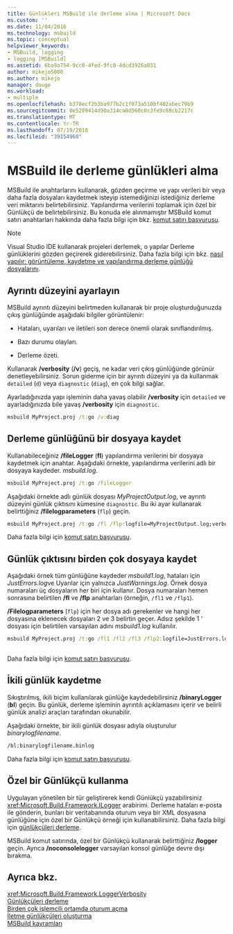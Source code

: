 ```yaml
---
title: Günlükleri MSBuild ile derleme alma | Microsoft Docs
ms.custom: ''
ms.date: 11/04/2016
ms.technology: msbuild
ms.topic: conceptual
helpviewer_keywords:
- MSBuild, logging
- logging [MSBuild]
ms.assetid: 6ba9a754-9cc0-4fed-9fc8-4dcd3926a031
author: mikejo5000
ms.author: mikejo
manager: douge
ms.workload:
- multiple
ms.openlocfilehash: b378ecf2b3ba977b2c1f073a510bf402abec79b9
ms.sourcegitcommit: 0e5289414d90a314ca0d560c0c3fe9c88cb2217c
ms.translationtype: MT
ms.contentlocale: tr-TR
ms.lasthandoff: 07/19/2018
ms.locfileid: "39154960"
---
```

# <a name="obtaining-build-logs-with-msbuild"></a>MSBuild ile derleme günlükleri alma
MSBuild ile anahtarlarını kullanarak, gözden geçirme ve yapı verileri bir veya daha fazla dosyaları kaydetmek isteyip istemediğinizi istediğiniz derleme veri miktarını belirtebilirsiniz. Yapılandırma verilerini toplamak için özel bir Günlükçü de belirtebilirsiniz. Bu konuda ele alınmamıştır MSBuild komut satırı anahtarları hakkında daha fazla bilgi için bkz. [komut satırı başvurusu](../msbuild/msbuild-command-line-reference.md).  
  
> [!NOTE]
>  Visual Studio IDE kullanarak projeleri derlemek, o yapılar Derleme günlüklerini gözden geçirerek giderebilirsiniz. Daha fazla bilgi için bkz. [nasıl yapılır: görüntüleme, kaydetme ve yapılandırma derleme günlüğü dosyalarını](../ide/how-to-view-save-and-configure-build-log-files.md).  
  
## <a name="set-the-level-of-detail"></a>Ayrıntı düzeyini ayarlayın  
 MSBuild ayrıntı düzeyini belirtmeden kullanarak bir proje oluşturduğunuzda çıkış günlüğünde aşağıdaki bilgiler görüntülenir:  
  
-   Hataları, uyarıları ve iletileri son derece önemli olarak sınıflandırılmış.  
  
-   Bazı durumu olayları.  
  
-   Derleme özeti.  

Kullanarak **/verbosity** (**/v**) geçiş, ne kadar veri çıkış günlüğünde görünür denetleyebilirsiniz. Sorun giderme için bir ayrıntı düzeyini ya da kullanmak `detailed` (`d`) veya `diagnostic` (`diag`), en çok bilgi sağlar.  

Ayarladığınızda yapı işleminin daha yavaş olabilir **/verbosity** için `detailed` ve ayarladığınızda bile yavaş **/verbosity** için `diagnostic`.  
  
```cmd  
msbuild MyProject.proj /t:go /v:diag  
```  

## <a name="save-the-build-log-to-a-file"></a>Derleme günlüğünü bir dosyaya kaydet  
 Kullanabileceğiniz **/fileLogger** (**fl**) yapılandırma verilerini bir dosyaya kaydetmek için anahtar. Aşağıdaki örnekte, yapılandırma verilerini adlı bir dosyaya kaydeder. *msbuild.log*.  
  
```cmd  
msbuild MyProject.proj /t:go /fileLogger  
```  
  
 Aşağıdaki örnekte adlı günlük dosyası *MyProjectOutput.log*, ve ayrıntı düzeyini günlük çıktısını kümesine `diagnostic`. Bu iki ayar kullanarak belirttiğiniz **/filelogparameters** (`flp`) geçin.  
  
```cmd  
msbuild MyProject.proj /t:go /fl /flp:logfile=MyProjectOutput.log;verbosity=diagnostic  
```  
  
 Daha fazla bilgi için [komut satırı başvurusu](../msbuild/msbuild-command-line-reference.md).  
  
## <a name="save-the-log-output-to-multiple-files"></a>Günlük çıktısını birden çok dosyaya kaydet  
 Aşağıdaki örnek tüm günlüğüne kaydeder *msbuild1.log*, hataları için *JustErrors.log*ve Uyarılar için yalnızca *JustWarnings.log*. Örnek dosya numaraları üç dosyaların her biri için kullanır. Dosya numaraları hemen sonrasına belirtilen **/fl** ve **/flp** anahtarları (örneğin, `/fl1` ve `/flp1`).  
  
 **/Filelogparameters** (`flp`) için her dosya adı gerekenler ve hangi her dosyasına eklenecek dosyaları 2 ve 3 belirtin geçer. Adsız şekilde 1 ' dosyası için belirtilen varsayılan adını *msbuild1.log* kullanılır.  
  
```cmd  
msbuild MyProject.proj /t:go /fl1 /fl2 /fl3 /flp2:logfile=JustErrors.log;errorsonly /flp3:logfile=JustWarnings.log;warningsonly  
  
```  
  
 Daha fazla bilgi için [komut satırı başvurusu](../msbuild/msbuild-command-line-reference.md).  

## <a name="save-a-binary-log"></a>İkili günlük kaydetme

Sıkıştırılmış, ikili biçim kullanılarak günlüğe kaydedebilirsiniz **/binaryLogger** (**bl**) geçin. Bu günlük, derleme işleminin ayrıntılı açıklamasını içerir ve belirli günlük analizi araçları tarafından okunabilir.

Aşağıdaki örnekte, bir ikili günlük dosyası adıyla oluşturulur *binarylogfilename*.

```cmd  
/bl:binarylogfilename.binlog
``` 
 
Daha fazla bilgi için [komut satırı başvurusu](../msbuild/msbuild-command-line-reference.md).  

## <a name="use-a-custom-logger"></a>Özel bir Günlükçü kullanma  
 Uygulayan yönetilen bir tür geliştirerek kendi Günlükçü yazabilirsiniz <xref:Microsoft.Build.Framework.ILogger> arabirimi. Derleme hataları e-posta ile gönderin, bunları bir veritabanında oturum veya bir XML dosyasına günlüğüne için özel bir Günlükçü örneği için kullanabilirsiniz. Daha fazla bilgi için [günlükçüleri derleme](../msbuild/build-loggers.md).  
  
 MSBuild komut satırında, özel bir Günlükçü kullanarak belirttiğiniz **/logger** geçin. Ayrıca **/noconsolelogger** varsayılan konsol günlüğe devre dışı bırakma.  
  
## <a name="see-also"></a>Ayrıca bkz.  
 <xref:Microsoft.Build.Framework.LoggerVerbosity>   
 [Günlükçüleri derleme](../msbuild/build-loggers.md)   
 [Birden çok işlemcili ortamda oturum açma](../msbuild/logging-in-a-multi-processor-environment.md)   
 [İletme günlükçüleri oluşturma](../msbuild/creating-forwarding-loggers.md)   
 [MSBuild kavramları](../msbuild/msbuild-concepts.md)